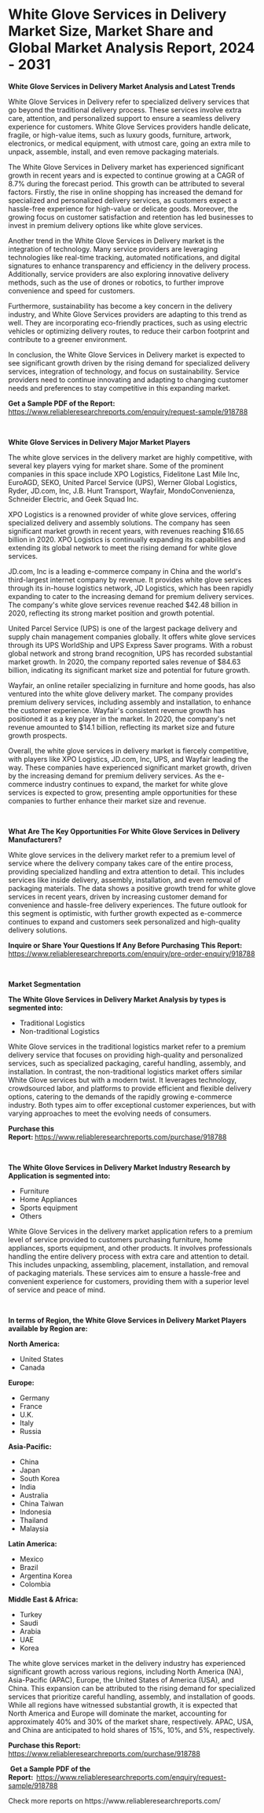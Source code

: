 <p><h1>White Glove Services in Delivery Market Size, Market Share and Global Market Analysis Report, 2024 - 2031</h1></p><p><strong>White Glove Services in Delivery Market Analysis and Latest Trends</strong></p>
<p><p>White Glove Services in Delivery refer to specialized delivery services that go beyond the traditional delivery process. These services involve extra care, attention, and personalized support to ensure a seamless delivery experience for customers. White Glove Services providers handle delicate, fragile, or high-value items, such as luxury goods, furniture, artwork, electronics, or medical equipment, with utmost care, going an extra mile to unpack, assemble, install, and even remove packaging materials.</p><p>The White Glove Services in Delivery market has experienced significant growth in recent years and is expected to continue growing at a CAGR of 8.7% during the forecast period. This growth can be attributed to several factors. Firstly, the rise in online shopping has increased the demand for specialized and personalized delivery services, as customers expect a hassle-free experience for high-value or delicate goods. Moreover, the growing focus on customer satisfaction and retention has led businesses to invest in premium delivery options like white glove services.</p><p>Another trend in the White Glove Services in Delivery market is the integration of technology. Many service providers are leveraging technologies like real-time tracking, automated notifications, and digital signatures to enhance transparency and efficiency in the delivery process. Additionally, service providers are also exploring innovative delivery methods, such as the use of drones or robotics, to further improve convenience and speed for customers.</p><p>Furthermore, sustainability has become a key concern in the delivery industry, and White Glove Services providers are adapting to this trend as well. They are incorporating eco-friendly practices, such as using electric vehicles or optimizing delivery routes, to reduce their carbon footprint and contribute to a greener environment.</p><p>In conclusion, the White Glove Services in Delivery market is expected to see significant growth driven by the rising demand for specialized delivery services, integration of technology, and focus on sustainability. Service providers need to continue innovating and adapting to changing customer needs and preferences to stay competitive in this expanding market.</p></p>
<p><strong>Get a Sample PDF of the Report:&nbsp;</strong> <a href="https://www.reliableresearchreports.com/enquiry/request-sample/918788">https://www.reliableresearchreports.com/enquiry/request-sample/918788</a></p>
<p>&nbsp;</p>
<p><strong>White Glove Services in Delivery Major Market Players</strong></p>
<p><p>The white glove services in the delivery market are highly competitive, with several key players vying for market share. Some of the prominent companies in this space include XPO Logistics, Fidelitone Last Mile Inc, EuroAGD, SEKO, United Parcel Service (UPS), Werner Global Logistics, Ryder, JD.com, Inc, J.B. Hunt Transport, Wayfair, MondoConvenienza, Schneider Electric, and Geek Squad Inc.</p><p>XPO Logistics is a renowned provider of white glove services, offering specialized delivery and assembly solutions. The company has seen significant market growth in recent years, with revenues reaching $16.65 billion in 2020. XPO Logistics is continually expanding its capabilities and extending its global network to meet the rising demand for white glove services.</p><p>JD.com, Inc is a leading e-commerce company in China and the world's third-largest internet company by revenue. It provides white glove services through its in-house logistics network, JD Logistics, which has been rapidly expanding to cater to the increasing demand for premium delivery services. The company's white glove services revenue reached $42.48 billion in 2020, reflecting its strong market position and growth potential.</p><p>United Parcel Service (UPS) is one of the largest package delivery and supply chain management companies globally. It offers white glove services through its UPS WorldShip and UPS Express Saver programs. With a robust global network and strong brand recognition, UPS has recorded substantial market growth. In 2020, the company reported sales revenue of $84.63 billion, indicating its significant market size and potential for future growth.</p><p>Wayfair, an online retailer specializing in furniture and home goods, has also ventured into the white glove delivery market. The company provides premium delivery services, including assembly and installation, to enhance the customer experience. Wayfair's consistent revenue growth has positioned it as a key player in the market. In 2020, the company's net revenue amounted to $14.1 billion, reflecting its market size and future growth prospects.</p><p>Overall, the white glove services in delivery market is fiercely competitive, with players like XPO Logistics, JD.com, Inc, UPS, and Wayfair leading the way. These companies have experienced significant market growth, driven by the increasing demand for premium delivery services. As the e-commerce industry continues to expand, the market for white glove services is expected to grow, presenting ample opportunities for these companies to further enhance their market size and revenue.</p></p>
<p>&nbsp;</p>
<p><strong>What Are The Key Opportunities For White Glove Services in Delivery Manufacturers?</strong></p>
<p><p>White glove services in the delivery market refer to a premium level of service where the delivery company takes care of the entire process, providing specialized handling and extra attention to detail. This includes services like inside delivery, assembly, installation, and even removal of packaging materials. The data shows a positive growth trend for white glove services in recent years, driven by increasing customer demand for convenience and hassle-free delivery experiences. The future outlook for this segment is optimistic, with further growth expected as e-commerce continues to expand and customers seek personalized and high-quality delivery solutions.</p></p>
<p><strong>Inquire or Share Your Questions If Any Before Purchasing This Report:</strong> <a href="https://www.reliableresearchreports.com/enquiry/pre-order-enquiry/918788">https://www.reliableresearchreports.com/enquiry/pre-order-enquiry/918788</a></p>
<p>&nbsp;</p>
<p><strong>Market Segmentation</strong></p>
<p><strong>The White Glove Services in Delivery Market Analysis by types is segmented into:</strong></p>
<p><ul><li>Traditional Logistics</li><li>Non-traditional Logistics</li></ul></p>
<p><p>White Glove services in the traditional logistics market refer to a premium delivery service that focuses on providing high-quality and personalized services, such as specialized packaging, careful handling, assembly, and installation. In contrast, the non-traditional logistics market offers similar White Glove services but with a modern twist. It leverages technology, crowdsourced labor, and platforms to provide efficient and flexible delivery options, catering to the demands of the rapidly growing e-commerce industry. Both types aim to offer exceptional customer experiences, but with varying approaches to meet the evolving needs of consumers.</p></p>
<p><strong>Purchase this Report:&nbsp;</strong><a href="https://www.reliableresearchreports.com/purchase/918788">https://www.reliableresearchreports.com/purchase/918788</a></p>
<p>&nbsp;</p>
<p><strong>The White Glove Services in Delivery Market Industry Research by Application is segmented into:</strong></p>
<p><ul><li>Furniture</li><li>Home Appliances</li><li>Sports equipment</li><li>Others</li></ul></p>
<p><p>White Glove Services in the delivery market application refers to a premium level of service provided to customers purchasing furniture, home appliances, sports equipment, and other products. It involves professionals handling the entire delivery process with extra care and attention to detail. This includes unpacking, assembling, placement, installation, and removal of packaging materials. These services aim to ensure a hassle-free and convenient experience for customers, providing them with a superior level of service and peace of mind.</p></p>
<p>&nbsp;</p>
<p><strong>In terms of Region, the White Glove Services in Delivery Market Players available by Region are:</strong></p>
<p>
    <p> <strong> North America: </strong>
        <ul>
            <li>United States</li>
            <li>Canada</li>
        </ul>
        </p> 
    <p> <strong> Europe: </strong>
        <ul>
            <li>Germany</li>
            <li>France</li>
            <li>U.K.</li>
            <li>Italy</li>
            <li>Russia</li>
        </ul>
        </p> 
    <p> <strong> Asia-Pacific: </strong>
        <ul>
            <li>China</li>
            <li>Japan</li>
            <li>South Korea</li>
            <li>India</li>
            <li>Australia</li>
            <li>China Taiwan</li>
            <li>Indonesia</li>
            <li>Thailand</li>
            <li>Malaysia</li>
        </ul>
        </p> 
    <p> <strong> Latin America: </strong>
        <ul>
            <li>Mexico</li>
            <li>Brazil</li>
            <li>Argentina Korea</li>
            <li>Colombia</li>
        </ul>
        </p> 
    <p> <strong> Middle East & Africa: </strong>
        <ul>
            <li>Turkey</li>
            <li>Saudi</li>
            <li>Arabia</li>
            <li>UAE</li>
            <li>Korea</li>
        </ul>
    </p>
    </p>
<p><p>The white glove services market in the delivery industry has experienced significant growth across various regions, including North America (NA), Asia-Pacific (APAC), Europe, the United States of America (USA), and China. This expansion can be attributed to the rising demand for specialized services that prioritize careful handling, assembly, and installation of goods. While all regions have witnessed substantial growth, it is expected that North America and Europe will dominate the market, accounting for approximately 40% and 30% of the market share, respectively. APAC, USA, and China are anticipated to hold shares of 15%, 10%, and 5%, respectively.</p></p>
<p><strong>Purchase this Report: </strong><a href="https://www.reliableresearchreports.com/purchase/918788">https://www.reliableresearchreports.com/purchase/918788</a></p>
<p>&nbsp;<strong>Get a Sample PDF of the Report:&nbsp;&nbsp;</strong><a href="https://www.reliableresearchreports.com/enquiry/request-sample/918788">https://www.reliableresearchreports.com/enquiry/request-sample/918788</a></p>
<p><strong></strong></p>
<p>Check more reports on https://www.reliableresearchreports.com/</p>